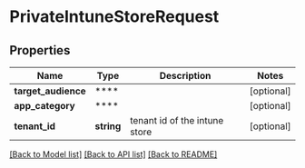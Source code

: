 # PrivateIntuneStoreRequest

## Properties
Name | Type | Description | Notes
------------ | ------------- | ------------- | -------------
**target_audience** | **** |  | [optional] 
**app_category** | **** |  | [optional] 
**tenant_id** | **string** | tenant id of the intune store | [optional] 

[[Back to Model list]](../README.md#documentation-for-models) [[Back to API list]](../README.md#documentation-for-api-endpoints) [[Back to README]](../README.md)

